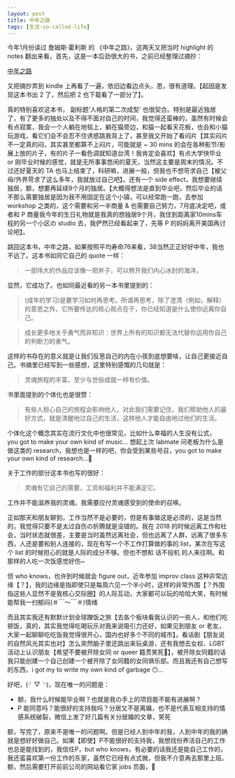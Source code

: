 ```yaml
---
layout: post
title: 中年之路 
tags: [生活-so-called-life]
---
```



今年1月份读过 詹姆斯·霍利斯 的 《中年之路》，这两天又把当时 highlight 的 notes 翻出来看，首先，这是一本后劲很大的书，之前已经整理过摘抄：

[中年之路](https://xue-think.github.io/books/The_middle_passage.html)

又把摘抄弄到 kindle 上再看了一遍，依旧边看边点头，恩，很有道理。【起因是发现这本书出 2 了，然后把 2 也下载看了一部分了】。

真的特别喜欢这本书， 副标题‘人格的第二次成型’ 也很契合。特别是最近独居了，有了更多的独处以及不得不面对自己的时间，我觉得还蛮棒的，虽然有时候会有点寂寞，我会一个人躺在地毯上，躺在猫旁边，和猫一起看天花板，也会和小猫玩游戏，看它们会不会忍不住诱惑跳我背上了，甚至我又开始了看闷片【其实闷片不一定真的闷，其实甚至都算不上闷片，可能就是 ~ 30 mins 的会在各种影节/影展上放的片子，有的片子一看色调就知道台湾！我肯定会喜欢】有点大学快毕业 or 刚毕业时候的感觉，就是无所事事悠闲的夏天，当然这主要是周末的情况。不过还好夏天的 TA 也马上结束了，科研嘛，进展一般，但我也不想苛求自己【被父母/外界苛求了这么多年，我就放过自己吧】。还有一个 side effect，我想要继续独居，额，想要再延续9个月的独居。【大概得想法是直到毕业吧，然后毕业的话不那么需要独居是因为我不用固定在这个小镇，可以经常跑一跑，去参加 workshop 之类的，这个需要和另一半商量 & 也需要自己努力，7月底决定吧，或者和 P 商量我今年的生日礼物就是我真的想独居9个月，我住到距离家10mins车程的另一个小区の studio 去，我俨然已经看起来了，先等 P 的妈妈离开美国再讨论吧】。

跳回这本书，中年之路，如果按照平均寿命76来看，38当然正正好好中年，我也不远了。这本书如同它自己的 quote 一样：

> 一部伟大的作品应该像一把斧子，可以劈开我们内心冰封的海洋。

显然，它成功了。也如同最近看的另一本书里提到的：

> (成年的学习)是要学习如何再思考。所谓再思考，除了澄清（例如，解释）的意思之外，它所要传达的核心观点在于，你已经知道是什么使你远离你自己。

> 成长更多地关乎勇气而非知识：世界上所有的知识都无法代替你运用你自己的判断力的勇气。

这样的书存在的意义就是让我们反思自己的内在小孩到底想要啥，让自己更接近自己。书摘里已经写到一些感想，这里特别感慨的几句就是：

> 灵魂旅程的丰富，至少与世俗成就一样有价值。


书里面提到的个体化也是很赞：

> 有些人担心自己的旅程会影响他人，对此我们需要记住，我们帮助他人的最好方式，就是清醒地过自己的生活，这样他人才能自由地过他们的生活。

个体化这个概念其实在流行文化中也很常见，比如什么幸福的人生没有公式， you got to make your own kind of music... 想起上次 labmate 问老板为什么是做这类的 research，我想也是一样的吧，你会受到某些号召，you got to make your own kind of research...🤣


关于工作的部分这本书也写的很好：

> 灵魂有它自己的需要，工资和福利并不能满足它。

工作并不能滋养我的灵魂。我需要应付灵魂感受到的使命的召唤。

正如那天和朋友聊到，工作当然不是必要的，但是有事做这是必须的，这是当然的，我觉得只要不是太过自伤の折腾就是没错的。我在 2018 的时候远离工作和社会，当时状态就很差，主要是当时虽然远离社会，但也远离了人群，远离了很多东西，人还是要和别人连接的，现在有写一个不工作打算做的事的 list，某次在写这个 list 的时候担心的就是人际的成分不够。但也不想和 话不投机 的人来往啊。和那样的人吃一次饭感觉好伤~

但 who knows，也许到时候就会 figure out，近年参加 improv class 这种非常边缘【？】，我的边缘是指即使只是每周六见一个半小时，这样的非常外围【？外围指这些人显然不是我核心交际圈】的人际互动，大家都可以玩的哈哈大笑，有时候能帮我一扫郁闷(＃￣～￣＃)情绪

而且其实我还有默默计划全球蹭饭之旅【去各个板块看我认识的一些人，和他们吃顿饭，真的，其实我觉得吃喝玩乐对我来说吸引力还好，如果见到朋友 or 老友，大家一起聊聊吃吃饭我觉得很开心，国内也好多个不同的城市】。看话剧【朋友说的自然风光其实也对】怎么突然脑子里还跳出来玩桌游，还有我想去女权、LGBT活动上认识朋友【希望不要被开除女同 or queer 籍贯笑死🤣】，被开除女同籍的话我只能创建一个自己创建一个被开除了女同籍的女同俱乐部。而且我还有自己想写的东西，i got my to write my own kind of garbage 😶...

好吧，(╯▽╰)，现在唯一的问题是：

- 额，我什么时候能毕业啊？也就是我の手上的项目能不能有进展啊？
- P 能同意吗？能很好的支持我吗？分居又不是离婚，也不是代表互相支持的情感系统破裂，微信上发了好几篇有关分居婚的文章，笑死

额，写完了，原来不是唯一的问题啊。但是已经人到中年的我，人到中年的我的确就是想好好做自己。如果【即使】P不能很好的支持我，我想找份养活自己的工作也总是能找到的，我信任P，but who knows，有必要的话我还是能自己工作的，我还蛮喜欢第一份工作的东家，虽然它已经有点式微，但我不介意再去那里上班。额，然后需要打开前前公司的网站看它家 jobs 页面，🤣
